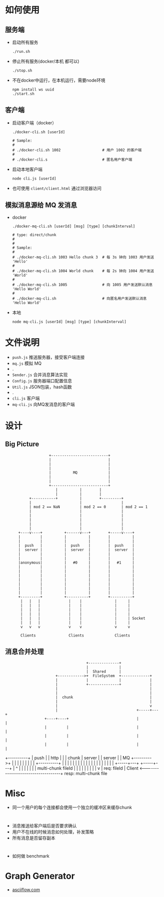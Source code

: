 # 如何使用

## 服务端
- 启动所有服务
    ```shell
    ./run.sh
    ```

- 停止所有服务(docker/本机 都可以)
    ```shell
    ./stop.sh
    ```

- 不在docker中运行，在本机运行，需要node环境
    ```shell
    npm install ws uuid
    ./start.sh
    ```

## 客户端

- 启动客户端（docker）
    ```shell
    ./docker-cli.sh [userId]
    
    # Sample:
    #
    # ./docker-cli.sh 1002                   # 用户 1002 的客户端
    #
    # ./docker-cli.s                         # 匿名用户客户端
    ```

- 启动本地客户端
    ```shell
    node cli.js [userId]
    ```

- 也可使用 `client/client.html` 通过浏览器访问

## 模拟消息源给 MQ 发消息

- docker
    ```shell
    ./docker-mq-cli.sh [userId] [msg] [type] [chunkInterval]
    
    # type: direct/chunk
    # 
    #
    # Sample:
    #
    # ./docker-mq-cli.sh 1003 Hello chunk 3  # 每 3s 钟向 1003 用户发送 'Hello' 
    #
    # ./docker-mq-cli.sh 1004 World chunk    # 每 2s 钟向 1004 用户发送 'World'  
    # 
    # ./docker-mq-cli.sh 1005                # 向 1005 用户发送默认消息 'Hello World'
    #
    # ./docker-mq-cli.sh                     # 向匿名用户发送默认消息 'Hello World'
    ```

- 本地
    ```shell
    node mq-cli.js [userId] [msg] [type] [chunkInterval]
    ```

# 文件说明

- `push.js` 推送服务器，接受客户端连接
- `mq.js`   模拟 MQ
- .
- `Sender.js` 合并消息算法实现
- `Config.js` 服务器端口配置信息
- `Util.js`   JSON包装，hash函数
- .
- `cli.js` 客户端
- `mq-cli.js` 向MQ发消息的客户端

# 设计

## Big Picture
                        +--------------------------+
                        |                          |
                        |                          |
                        |                          |
                        |          MQ              |
                        |                          |
                        |                          |
                        +--------------------------+
                           |          |        |
                           |          |        |
               +-----------+          |        +---------+
               |                      |                  |
               | mod 2 == NaN         | mod 2 == 0       | mod 2 == 1
               |                      |                  |
               |                      |                  |
               |                      |                  |
               |                      |                  |
               |                      |                  |
          +----v----+          +------v---+        +-----v----+
          |         |          |          |        |          |
          |         |          |          |        |          |
          |  push   |          |  push    |        |  push    |
          |  server |          |  server  |        |  server  |
          |         |          |          |        |          |
          |         |          |          |        |          |
          |anonymous|          |   #0     |        |   #1     |
          |         |          |          |        |          |
          |         |          |          |        |          |
          |         |          |          |        |          |
          |         |          |          |        |          |
          |         |          |          |        |          |
          |         |          |          |        |          |
          |         |          |          |        |          |
          +---------+          +----------+        +----------+
           |   |   |             |    |               |     |
           |   |   |             |    |               |     |
           |   |   |             |    |               |     |
           |   |   |             |    |               |     |
           |   |   |             |    |               |     | Socket
           |   |   |             |    |               |     |
           v   v   v             v    v               v     v

           Clients               Clients              Clients


## 消息合并处理

                                         +--------------+
                                         |              |
                                         |  Shared      |
                           +------------>+  FileSystem  +-------------+
                           |             |              |             |
                           |             +--------------+             |
                           |                                          |
                           |                                          |
                           |  chunk                                   |
                           |                                          |
                           |                                          v
                           |                                    +-----+---+
                      +----+----+                               |         |
                      |         |                               |         |
                      |         |                               |         |
                      |         |                               |         |
+----------+          |  push   |                               |  http   |
|          |   chunk  |  server |                               |  server |
|   MQ     +--------->+         |                               |         |
|          |          |         |                               |         |
+----------+          |         |                               |         |
                      |         |                               |         |
                      |         |                               |         |
                      |         |                               |         |
                      |         |                               |         |
                      +-----+---+                               +-----+---+
                            |                                         ^
                            |                                         |
                            |                                         |
                            |                                         |
                            | multi-chunk fileId                      |
                            |                                         |
                            |                                         |
                            |                                         |
                            |                                         |
                            v                                         |
                                             req: fileId              |
                          Client  <-----------------------------------+
                                            resp: multi-chunk file


# Misc

- 同一个用户的每个连接都会使用一个独立的缓冲区来缓存chunk

#

- 消息推送给客户端后是否要求确认
- 用户不在线的时候消息如何处理，补发策略
- 所有消息是否留存副本


#
- 如何做 benchmark

# Graph Generator
- [asciiflow.com](http://asciiflow.com/)
